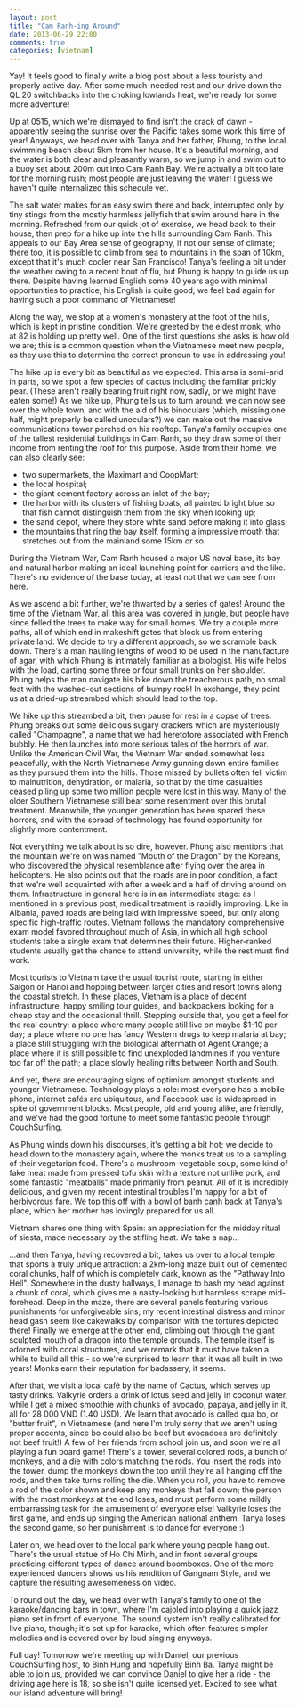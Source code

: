 ```yaml
---
layout: post
title: "Cam Ranh-ing Around"
date: 2013-06-29 22:00
comments: true
categories: [vietnam]
---
```


Yay! It feels good to finally write a blog post about a less touristy and
properly active day. After some much-needed rest and our drive down the
QL 20 switchbacks into the choking lowlands heat, we're ready for some more
adventure!

Up at 0515, which we're dismayed to find isn't the crack of dawn - apparently
seeing the sunrise over the Pacific takes some work this time of year! Anyways,
we head over with Tanya and her father, Phung, to the local swimming beach about 5km
from her house. It's a beautiful morning, and the water is both clear and
pleasantly warm, so we jump in and swim out to a buoy set about 200m out into
Cam Ranh Bay. We're actually a bit too late for the morning rush; most people are
just leaving the water! I guess we haven't quite internalized this schedule yet.

The salt water makes for an easy swim there and back, interrupted only by tiny
stings from the mostly harmless jellyfish that swim around here in the morning.
Refreshed from our quick jot of exercise, we head back to their house, then prep
for a hike up into the hills surrounding Cam Ranh. This appeals to our Bay Area
sense of geography, if not our sense of climate; there too, it is possible to
climb from sea to mountains in the span of 10km, except that it's much cooler
near San Francisco! Tanya's feeling a bit under the weather owing to a recent
bout of flu, but Phung is happy to guide us up there. Despite having learned
English some 40 years ago with minimal opportunities to practice, his English
is quite good; we feel bad again for having such a poor command of Vietnamese!

Along the way, we stop at a women's monastery at the foot of the hills, which
is kept in pristine condition. We're greeted by the eldest monk, who at 82 is
holding up pretty well. One of the first questions she asks is how old we are;
this is a common question when the Vietnamese meet new people, as they use this
to determine the correct pronoun to use in addressing you!

The hike up is every bit as beautiful as we expected. This area is semi-arid
in parts, so we spot a few species of cactus including the familiar prickly
pear. (These aren't really bearing fruit right now, sadly, or we might have
eaten some!) As we hike up, Phung tells us to turn around: we can now see over
the whole town, and with the aid of his binoculars (which, missing one half,
might properly be called unoculars?) we can make out the massive communications
tower perched on his rooftop. Tanya's family occupies one of the tallest
residential buildings in Cam Ranh, so they draw some of their income from
renting the roof for this purpose. Aside from their home, we can also clearly
see:

- two supermarkets, the Maximart and CoopMart;
- the local hospital;
- the giant cement factory across an inlet of the bay;
- the harbor with its clusters of fishing boats, all painted bright blue so
  that fish cannot distinguish them from the sky when looking up;
- the sand depot, where they store white sand before making it into glass;
- the mountains that ring the bay itself, forming a impressive mouth that
  stretches out from the mainland some 15km or so.

During the Vietnam War, Cam Ranh housed a major US naval base, its bay and
natural harbor making an ideal launching point for carriers and the like.
There's no evidence of the base today, at least not that we can see from here.

As we ascend a bit further, we're thwarted by a series of gates! Around the time
of the Vietnam War, all this area was covered in jungle, but people have since
felled the trees to make way for small homes. We try a couple more paths, all of
which end in makeshift gates that block us from entering private land. We decide
to try a different approach, so we scramble back down. There's a man hauling
lengths of wood to be used in the manufacture of agar, with which Phung is
intimately familiar as a biologist. His wife helps with the load, carting some
three or four small trunks on her shoulder. Phung helps the man navigate his bike
down the treacherous path, no small feat with the washed-out sections of bumpy
rock! In exchange, they point us at a dried-up streambed which should lead to
the top.

We hike up this streambed a bit, then pause for rest in a copse of trees. Phung
breaks out some delicious sugary crackers which are mysteriously called
"Champagne", a name that we had heretofore associated with French bubbly.
He then launches into more serious tales of the horrors of war. Unlike the
American Civil War, the Vietnam War ended somewhat less peacefully, with the
North Vietnamese Army gunning down entire families as they pursued them into
the hills. Those missed by bullets often fell victim to malnutrition, dehydration,
or malaria, so that by the time casualties ceased piling up some two million
people were lost in this way. Many of the older Southern Vietnamese still bear
some resentment over this brutal treatment. Meanwhile, the younger generation has
been spared these horrors, and with the spread of technology has found opportunity
for slightly more contentment.

Not everything we talk about is so dire, however. Phung also mentions that the
mountain we're on was named "Mouth of the Dragon" by the Koreans, who discovered
the physical resemblance after flying over the area in helicopters. He also
points out that the roads are in poor condition, a fact that we're well
acquainted with after a week and a half of driving around on them.
Infrastructure in general here is in an intermediate stage: as I mentioned in
a previous post, medical treatment is rapidly improving. Like in Albania,
paved roads are being laid with impressive speed, but only along specific
high-traffic routes. Vietnam follows the mandatory comprehensive exam model
favored throughout much of Asia, in which all high school students take a
single exam that determines their future. Higher-ranked students usually get
the chance to attend university, while the rest must find work.

Most tourists to Vietnam take the usual tourist route, starting in either Saigon or
Hanoi and hopping between larger cities and resort towns along the coastal stretch.
In these places, Vietnam is a place of decent infrastructure, happy smiling tour
guides, and backpackers looking for a cheap stay and the occasional thrill. Stepping
outside that, you get a feel for the real country: a place where many people still
live on maybe $1-10 per day; a place where no one has fancy Western drugs to keep
malaria at bay; a place still struggling with the biological aftermath of Agent
Orange; a place where it is still possible to find unexploded landmines if you
venture too far off the path; a place slowly healing rifts between North and
South.

And yet, there are encouraging signs of optimism amongst students and younger
Vietnamese. Technology plays a role: most everyone has a mobile phone, internet
cafés are ubiquitous, and Facebook use is widespread in spite of government blocks.
Most people, old and young alike, are friendly, and we've had the good fortune
to meet some fantastic people through CouchSurfing.

As Phung winds down his discourses, it's getting a bit hot; we decide to head
down to the monastery again, where the monks treat us to a sampling of their
vegetarian food. There's a mushroom-vegetable soup, some kind of fake meat
made from pressed tofu skin with a texture not unlike pork, and some fantastic
"meatballs" made primarily from peanut. All of it is incredibly delicious, and
given my recent intestinal troubles I'm happy for a bit of herbivorous fare.
We top this off with a bowl of banh canh back at Tanya's place, which her
mother has lovingly prepared for us all.

Vietnam shares one thing with Spain: an appreciation for the midday ritual of
siesta, made necessary by the stifling heat. We take a nap...

...and then Tanya, having recovered a bit, takes us over to a local temple that
sports a truly unique attraction: a 2km-long maze built out of cemented coral chunks,
half of which is completely dark, known as the "Pathway Into Hell". Somewhere
in the dusty hallways, I manage to bash my head against a chunk of coral, which
gives me a nasty-looking but harmless scrape mid-forehead. Deep in the maze, there
are several panels featuring various punishments for unforgiveable sins; my
recent intestinal distress and minor head gash seem like cakewalks by comparison
with the tortures depicted there! Finally we emerge at the other end, climbing out
through the giant sculpted mouth of a dragon into the temple grounds. The
temple itself is adorned with coral structures, and we remark that it must
have taken a while to build all this - so we're surprised to learn that it was
all built in two years! Monks earn their reputation for badassery, it seems.

After that, we visit a local café by the name of Cactus, which serves up tasty
drinks. Valkyrie orders a drink of lotus seed and jelly in coconut water, while
I get a mixed smoothie with chunks of avocado, papaya, and jelly in it, all for
28 000 VND (1.40 USD). We learn that avocado is called qua bo, or "butter fruit",
in Vietnamese (and here I'm truly sorry that we aren't using proper accents, since
bo could also be beef but avocadoes are definitely not beef fruit!) A few of her
friends from school join us, and soon we're all playing a fun board game! There's
a tower, several colored rods, a bunch of monkeys, and a die with colors matching
the rods. You insert the rods into the tower, dump the monkeys down the top until
they're all hanging off the rods, and then take turns rolling the die. When you
roll, you have to remove a rod of the color shown and keep any monkeys that fall
down; the person with the most monkeys at the end loses, and must perform some
mildly embarrassing task for the amusement of everyone else! Valkyrie loses the
first game, and ends up singing the American national anthem. Tanya loses the
second game, so her punishment is to dance for everyone :)

Later on, we head over to the local park where young people hang out. There's
the usual statue of Ho Chi Minh, and in front several groups practicing
different types of dance around boomboxes. One of the more experienced dancers
shows us his rendition of Gangnam Style, and we capture the resulting awesomeness
on video.

To round out the day, we head over with Tanya's family to one of the karaoke/dancing
bars in town, where I'm cajoled into playing a quick jazz piano set in front of
everyone. The sound system isn't really calibrated for live piano, though; it's
set up for karaoke, which often features simpler melodies and is covered over
by loud singing anyways.

Full day! Tomorrow we're meeting up with Daniel, our previous CouchSurfing host,
to Binh Hung and hopefully Binh Ba. Tanya might be able to join us, provided we
can convince Daniel to give her a ride - the driving age here is 18, so she isn't
quite licensed yet. Excited to see what our island adventure will bring!

